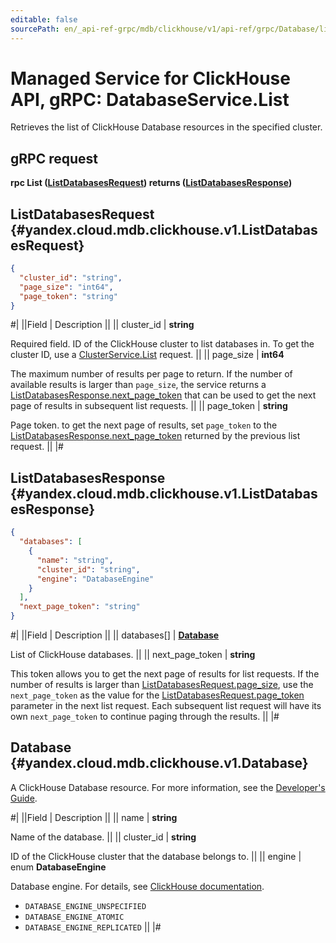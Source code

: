 ```yaml
---
editable: false
sourcePath: en/_api-ref-grpc/mdb/clickhouse/v1/api-ref/grpc/Database/list.md
---
```


# Managed Service for ClickHouse API, gRPC: DatabaseService.List

Retrieves the list of ClickHouse Database resources in the specified cluster.

## gRPC request

**rpc List ([ListDatabasesRequest](#yandex.cloud.mdb.clickhouse.v1.ListDatabasesRequest)) returns ([ListDatabasesResponse](#yandex.cloud.mdb.clickhouse.v1.ListDatabasesResponse))**

## ListDatabasesRequest {#yandex.cloud.mdb.clickhouse.v1.ListDatabasesRequest}

```json
{
  "cluster_id": "string",
  "page_size": "int64",
  "page_token": "string"
}
```

#|
||Field | Description ||
|| cluster_id | **string**

Required field. ID of the ClickHouse cluster to list databases in.
To get the cluster ID, use a [ClusterService.List](/docs/managed-clickhouse/api-ref/grpc/Cluster/list#List) request. ||
|| page_size | **int64**

The maximum number of results per page to return. If the number of available
results is larger than `page_size`, the service returns a [ListDatabasesResponse.next_page_token](#yandex.cloud.mdb.clickhouse.v1.ListDatabasesResponse)
that can be used to get the next page of results in subsequent list requests. ||
|| page_token | **string**

Page token.  to get the next page of results, set `page_token` to the [ListDatabasesResponse.next_page_token](#yandex.cloud.mdb.clickhouse.v1.ListDatabasesResponse)
returned by the previous list request. ||
|#

## ListDatabasesResponse {#yandex.cloud.mdb.clickhouse.v1.ListDatabasesResponse}

```json
{
  "databases": [
    {
      "name": "string",
      "cluster_id": "string",
      "engine": "DatabaseEngine"
    }
  ],
  "next_page_token": "string"
}
```

#|
||Field | Description ||
|| databases[] | **[Database](#yandex.cloud.mdb.clickhouse.v1.Database)**

List of ClickHouse databases. ||
|| next_page_token | **string**

This token allows you to get the next page of results for list requests. If the number of results
is larger than [ListDatabasesRequest.page_size](#yandex.cloud.mdb.clickhouse.v1.ListDatabasesRequest), use the `next_page_token` as the value
for the [ListDatabasesRequest.page_token](#yandex.cloud.mdb.clickhouse.v1.ListDatabasesRequest) parameter in the next list request. Each subsequent
list request will have its own `next_page_token` to continue paging through the results. ||
|#

## Database {#yandex.cloud.mdb.clickhouse.v1.Database}

A ClickHouse Database resource. For more information, see the
[Developer's Guide](/docs/managed-clickhouse/concepts).

#|
||Field | Description ||
|| name | **string**

Name of the database. ||
|| cluster_id | **string**

ID of the ClickHouse cluster that the database belongs to. ||
|| engine | enum **DatabaseEngine**

Database engine. For details, see [ClickHouse documentation](https://clickhouse.com/docs/engines/database-engines).

- `DATABASE_ENGINE_UNSPECIFIED`
- `DATABASE_ENGINE_ATOMIC`
- `DATABASE_ENGINE_REPLICATED` ||
|#